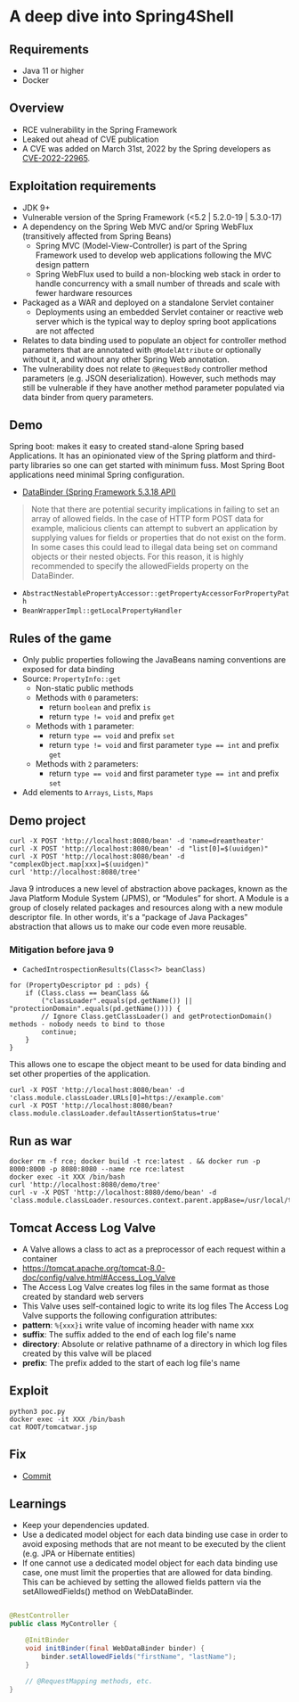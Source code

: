 # A deep dive into Spring4Shell

## Requirements
 - Java 11 or higher
 - Docker

## Overview

- RCE vulnerability in the Spring Framework
- Leaked out ahead of CVE publication
- A CVE was added on March 31st, 2022 by the Spring developers
  as [CVE-2022-22965](https://tanzu.vmware.com/security/cve-2022-22965).

## Exploitation requirements

- JDK 9+
- Vulnerable version of the Spring Framework (<5.2 | 5.2.0-19 | 5.3.0-17)
- A dependency on the Spring Web MVC and/or Spring WebFlux (transitively affected from Spring Beans)
    - Spring MVC (Model-View-Controller) is part of the Spring Framework used to develop web applications following the
      MVC design pattern
    - Spring WebFlux used to build a non-blocking web stack in order to handle concurrency with a small number of
      threads and scale with fewer hardware resources
- Packaged as a WAR and deployed on a standalone Servlet container
    - Deployments using an embedded Servlet container or reactive web server which is the typical way to deploy spring
      boot applications are not affected
- Relates to data binding used to populate an object for controller method parameters that are annotated
  with `@ModelAttribute` or optionally without it, and without any other Spring Web annotation.
- The vulnerability does not relate to `@RequestBody` controller method parameters (e.g. JSON deserialization). However,
  such methods may still be vulnerable if they have another method parameter populated via data binder from query
  parameters.

## Demo

Spring boot: makes it easy to created stand-alone Spring based Applications.
It has an opinionated view of the Spring platform and third-party libraries so one can get started with minimum fuss.
Most Spring Boot applications need minimal Spring configuration.

- [DataBinder (Spring Framework 5.3.18 API)](https://docs.spring.io/spring-framework/docs/current/javadoc-api/org/springframework/validation/DataBinder.html)

> Note that there are potential security implications in failing to set an array of allowed fields. In the case of HTTP
> form POST data for example, malicious clients can attempt to subvert an application by supplying values for fields or
> properties that do not exist on the form. In some cases this could lead to illegal data being set on command objects
> or
> their nested objects. For this reason, it is highly recommended to specify the allowedFields property on the
> DataBinder.

- `AbstractNestablePropertyAccessor::getPropertyAccessorForPropertyPath`
- `BeanWrapperImpl::getLocalPropertyHandler`

## Rules of the game

- Only public properties following the JavaBeans naming conventions are exposed for data binding
- Source: `PropertyInfo::get`
    - Non-static public methods
    - Methods with `0` parameters:
        - return `boolean` and prefix `is`
        - return `type != void` and prefix `get`
    - Methods with `1` parameter:
        - return `type == void` and prefix `set`
        - return `type != void` and first parameter `type == int` and prefix `get`
    - Methods with `2` parameters:
        - return `type == void` and first parameter `type == int` and prefix `set`
- Add elements to `Arrays`, `Lists`, `Maps`

## Demo project

```shell
curl -X POST 'http://localhost:8080/bean' -d 'name=dreamtheater'
curl -X POST 'http://localhost:8080/bean' -d "list[0]=$(uuidgen)"
curl -X POST 'http://localhost:8080/bean' -d "complexObject.map[xxx]=$(uuidgen)"
curl 'http://localhost:8080/tree'
```

Java 9 introduces a new level of abstraction above packages, known as the Java Platform Module System (JPMS), or
“Modules” for short.
A Module is a group of closely related packages and resources along with a new module descriptor file.
In other words, it's a “package of Java Packages” abstraction that allows us to make our code even more reusable.

### Mitigation before java 9

- `CachedIntrospectionResults(Class<?> beanClass)`

```
for (PropertyDescriptor pd : pds) {
    if (Class.class == beanClass &&
        ("classLoader".equals(pd.getName()) || "protectionDomain".equals(pd.getName()))) {
        // Ignore Class.getClassLoader() and getProtectionDomain() methods - nobody needs to bind to those
        continue;
    }
}
```

This allows one to escape the object meant to be used for data binding and set other properties of the application.

```shell
curl -X POST 'http://localhost:8080/bean' -d 'class.module.classLoader.URLs[0]=https://example.com' 
curl -X POST 'http://localhost:8080/bean?class.module.classLoader.defaultAssertionStatus=true'
```

## Run as war

 ```shell
 docker rm -f rce; docker build -t rce:latest . && docker run -p 8000:8000 -p 8080:8080 --name rce rce:latest
 docker exec -it XXX /bin/bash
 curl 'http://localhost:8080/demo/tree'
 curl -v -X POST 'http://localhost:8080/demo/bean' -d 'class.module.classLoader.resources.context.parent.appBase=/usr/local/tomcat/webapps.dist'
 ```

## Tomcat Access Log Valve

- A Valve allows a class to act as a preprocessor of each request within a container
- https://tomcat.apache.org/tomcat-8.0-doc/config/valve.html#Access_Log_Valve
- The Access Log Valve creates log files in the same format as those created by standard web servers
- This Valve uses self-contained logic to write its log files
  The Access Log Valve supports the following configuration attributes:
- **pattern**: `%{xxx}i` write value of incoming header with name xxx
- **suffix**: The suffix added to the end of each log file's name
- **directory**: Absolute or relative pathname of a directory in which log files created by this valve will be placed
- **prefix**: The prefix added to the start of each log file's name

## Exploit

```shell
python3 poc.py
docker exec -it XXX /bin/bash
cat ROOT/tomcatwar.jsp
```

## Fix

- [Commit](https://github.com/spring-projects/spring-framework/commit/002546b3e4b8d791ea6acccb81eb3168f51abb15)

## Learnings

- Keep your dependencies updated.
- Use a dedicated model object for each data binding use case in order to avoid exposing methods that are not meant to
  be executed by the client (e.g. JPA or Hibernate entities)
- If one cannot use a dedicated model object for each data binding use case, one must limit the properties that are
  allowed for data binding. This can be achieved by setting the allowed fields pattern via the setAllowedFields() method
  on WebDataBinder.

```java

@RestController
public class MyController {

    @InitBinder
    void initBinder(final WebDataBinder binder) {
        binder.setAllowedFields("firstName", "lastName");
    }

    // @RequestMapping methods, etc.
}
```

